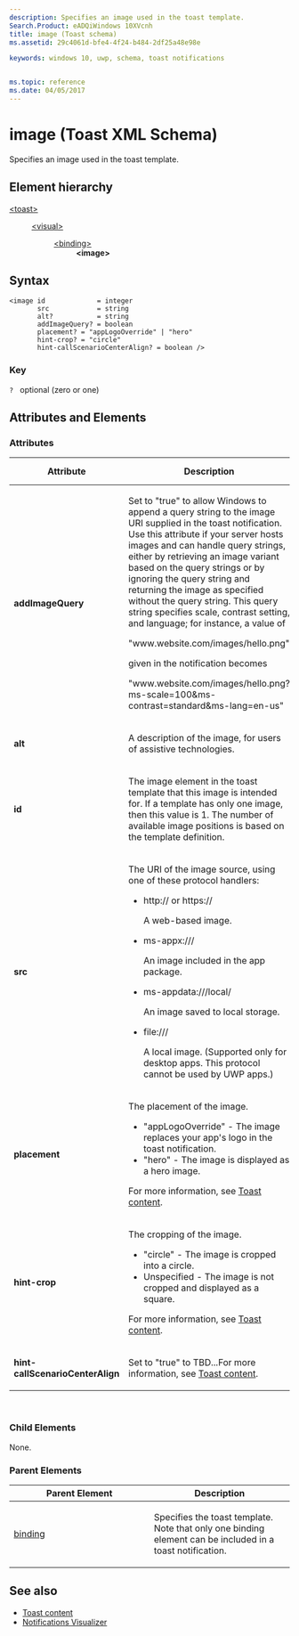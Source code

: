 ```yaml
---
description: Specifies an image used in the toast template.
Search.Product: eADQiWindows 10XVcnh
title: image (Toast schema)
ms.assetid: 29c4061d-bfe4-4f24-b484-2df25a48e98e

keywords: windows 10, uwp, schema, toast notifications


ms.topic: reference
ms.date: 04/05/2017
---
```


# image  (Toast XML Schema)

Specifies an image used in the toast template.

## Element hierarchy

<dl>
<dt><a href="element-toast.md">&lt;toast&gt;</a></dt>
<dd>
<dl>
<dt><a href="element-visual.md">&lt;visual&gt;</a></dt>
<dd>
<dl>
<dt><a href="element-binding.md">&lt;binding&gt;</a></dt>
<dd><b>&lt;image&gt;</b></dd>
</dl>
</dd>
</dl>
</dd>
</dl>

## Syntax

``` syntax
<image id             = integer
       src            = string
       alt?           = string
       addImageQuery? = boolean 
       placement? = "appLogoOverride" | "hero"
       hint-crop? = "circle"
       hint-callScenarioCenterAlign? = boolean />
```

### Key

`?`   optional (zero or one)

## Attributes and Elements


### Attributes

<table>
<colgroup>
<col width="20%" />
<col width="20%" />
<col width="20%" />
<col width="20%" />
<col width="20%" />
</colgroup>
<thead>
<tr class="header">
<th>Attribute</th>
<th>Description</th>
<th>Data type</th>
<th>Required</th>
<th>Default value</th>
</tr>
</thead>
<tbody>
<tr class="odd">
<td><strong>addImageQuery</strong></td>
<td><p>Set to &quot;true&quot; to allow Windows to append a query string to the image URI supplied in the toast notification. Use this attribute if your server hosts images and can handle query strings, either by retrieving an image variant based on the query strings or by ignoring the query string and returning the image as specified without the query string. This query string specifies scale, contrast setting, and language; for instance, a value of</p>
<p>&quot;www.website.com/images/hello.png&quot;</p>
<p>given in the notification becomes</p>
<p>&quot;www.website.com/images/hello.png?ms-scale=100&amp;ms-contrast=standard&amp;ms-lang=en-us&quot;</p></td>
<td>boolean</td>
<td>No</td>
<td>false</td>
</tr>
<tr class="even">
<td><strong>alt</strong></td>
<td><p>A description of the image, for users of assistive technologies.</p></td>
<td>string</td>
<td>No</td>
<td>None</td>
</tr>
<tr class="odd">
<td><strong>id</strong></td>
<td><p>The image element in the toast template that this image is intended for. If a template has only one image, then this value is 1. The number of available image positions is based on the template definition.</p></td>
<td>integer</td>
<td>Yes</td>
<td>None</td>
</tr>
<tr class="even">
<td><strong>src</strong></td>
<td><p>The URI of the image source, using one of these protocol handlers:</p>
<ul>
<li><p>http:// or https://</p>
<p>A web-based image.</p></li>
<li><p>ms-appx:///</p>
<p>An image included in the app package.</p></li>
<li><p>ms-appdata:///local/</p>
<p>An image saved to local storage.</p></li>
<li><p>file:///</p>
<p>A local image. (Supported only for desktop apps. This protocol cannot be used by UWP apps.)</p></li>
</ul></td>
<td>string</td>
<td>Yes</td>
<td>None</td>
</tr>
<tr class="even">
<td><strong>placement</strong></td>
<td><p>The placement of the image.</p> <ul><li>"appLogoOverride" - The image replaces your app's logo in the toast notification.</li><li>"hero" - The image is displayed as a hero image. </li></ul><p>For more information, see <a href="/windows/apps/design/shell/tiles-and-notifications/adaptive-interactive-toasts">Toast content</a>.</p></li>
</ul></td>
<td>string</td>
<td>No</td>
<td>None</td>
</tr>
<tr class="odd">
<td><strong>hint-crop</strong></td>
<td><p>The cropping of the image.</p> <ul><li>"circle" - The image is cropped into a circle.</li><li>Unspecified - The image is not cropped and displayed as a square. </li></ul><p>For more information, see <a href="/windows/apps/design/shell/tiles-and-notifications/adaptive-interactive-toasts">Toast content</a>.</p></li>
</ul></td>
<td>string</td>
<td>No</td>
<td>None</td>
</tr>
<tr class="even">
<td><strong>hint-callScenarioCenterAlign</strong></td>
<td><p>Set to &quot;true&quot; to TBD...For more information, see <a href="/windows/apps/design/shell/tiles-and-notifications/adaptive-interactive-toasts">Toast content</a>.</p></li>
</ul></td>
<td>string</td>
<td>No</td>
<td>None</td>
</tr>
</tbody>
</table>

 

### Child Elements

None.

### Parent Elements

<table>
<colgroup>
<col width="50%" />
<col width="50%" />
</colgroup>
<thead>
<tr class="header">
<th>Parent Element</th>
<th>Description</th>
</tr>
</thead>
<tbody>
<tr class="odd">
<td><a href="element-binding.md">binding</a> </td>
<td><p>Specifies the toast template. Note that only one binding element can be included in a toast notification.</p></td>
</tr>
</tbody>
</table>

## See also

* [Toast content](/windows/apps/design/shell/tiles-and-notifications/adaptive-interactive-toasts)
* [Notifications Visualizer](/windows/apps/design/shell/tiles-and-notifications/notifications-visualizer)
 



 

 



